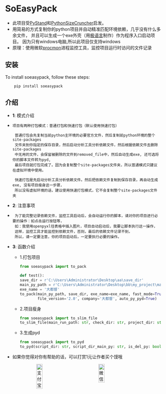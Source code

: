 # SoEasyPack
- 此项目受[PyStand](https://github.com/skywind3000/PyStand "PyStand")和[PythonSizeCruncher](https://github.com/mengdeer589/PythonSizeCruncher "PythonSizeCruncher")启发。
- 用简易的方式复制你的python项目并自动精准匹配环境依赖，几乎没有什么多余文件，
并且可以生成一个exe外壳（用[极语言](http://sec.z5x.cn/ "极语言")制作）作为程序入口启动项目。
因为只有windows电脑,所以此项目仅支持windows
- 原理：使用微软[procmon](https://learn.microsoft.com/en-us/sysinternals/downloads/procmon, "procmon")进程监控工具，监控项目运行时访问的文件记录


## 安装

To install soeasypack, follow these steps:


```shell
    pip install soeasypack
```
## 介绍

- **1**: 模式介绍
-     项目有两种打包模式：普通打包和快速打包（默认使用快速打包）

       普通打包会先复制当前python主环境的必要官方文件，然后复制前python环境的整个site-packages
       文件夹到你指定的保存目录，然后启动分析工具分析依赖文件，然后根据依赖文件去删除site-packages
       中无用的文件，会保留被删除的文件到removed_file中，然后自动生成exe, 还可选将你的脚本文件转为pyd,
       最后项目就打包完成了。因为会复制整个site-packages文件夹，所以普通模式只建议在虚拟环境中使用。
       
       快速打包是先启动分析工具分析依赖文件。然后把依赖文件复制到保存目录，再自动生成exe, 没有项目瘦身这一步骤，
       所以没有虚拟环境的话，建议使用快速打包模式，它不会复制整个site-packages文件夹
- **2**: 注意事项
-      为了能完整记录依赖文件，监控工具启动后，会自动运行你的脚本，请对你的项目进行必要的操作：如点击运行按钮等，
       如：我使用openpyxl往表格中插入图片，项目自动启动后，我要让脚本执行这一操作，
       这样，监控工具才能监控到依赖文件，否则，最后的依赖文件记录不到，
       所以，请一定要注意，你的项目启动后，一定要执行必要的操作。
       
- **3**: 函数介绍

    - 1.打包项目
      ```python
      from soeasypack import to_pack
    
      def test():
      save_dir = r'C:\Users\Administrator\Desktop\aa\save_dir'
      main_py_path = r'C:\Users\Administrator\Desktop\bb\my_project\main.py'
      exe_name = '大都督'
      to_pack(main_py_path, save_dir, exe_name=exe_name, fast_mode=True,
              file_version='2.0', company='大都督', auto_py_pyd=True) 
      ```
    - 2.项目瘦身
      ```python
      from soeasypack import to_slim_file
      to_slim_file(main_run_path: str, check_dir: str, project_dir: str = None, monitoring_time=20)
      ```
    - 3.生成pyd
      ```python
      from soeasypack import to_pyd
      to_pyd(script_dir: str, script_dir_main_py: str, is_del_py: bool = False)
      ```
- 如果你觉得对你有帮助的话，可以打赏1元让作者买个馍哦
<div style="display: flex; justify-content: center; gap: 100px;">

<img  alt="支付宝" style="width: 20%; height: auto;" src="https://github.com/XMQSVIP/MyImage/blob/main/wei.png"/>
<img alt="微信" style="width: 20%; height: auto;" src="https://github.com/XMQSVIP/MyImage/blob/main/zhi.jpg"/>
</div>